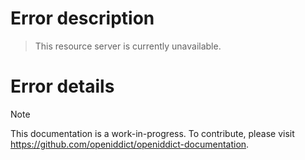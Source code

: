# Error description

> This resource server is currently unavailable.

# Error details

> [!NOTE]
> This documentation is a work-in-progress. To contribute, please visit https://github.com/openiddict/openiddict-documentation.
